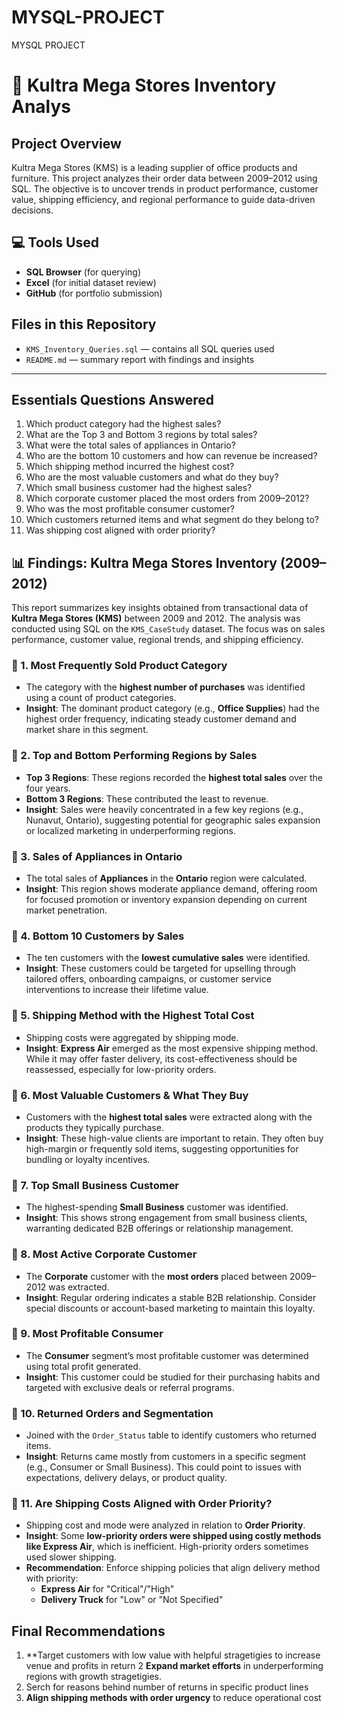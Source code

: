 # MYSQL-PROJECT
MYSQL PROJECT

# 🏬 Kultra Mega Stores Inventory Analys

## Project Overview
Kultra Mega Stores (KMS) is a leading supplier of office products and furniture. This project analyzes their order data between 2009–2012 using SQL. The objective is to uncover trends in product performance, customer value, shipping efficiency, and regional performance to guide data-driven decisions.

## 💻 Tools Used
- **SQL Browser** (for querying)
- **Excel** (for initial dataset review)
- **GitHub** (for portfolio submission)

## Files in this Repository
- `KMS_Inventory_Queries.sql` — contains all SQL queries used
- `README.md` — summary report with findings and insights

---

## Essentials Questions Answered
1. Which product category had the highest sales?
2. What are the Top 3 and Bottom 3 regions by total sales?
3. What were the total sales of appliances in Ontario?
4. Who are the bottom 10 customers and how can revenue be increased?
5. Which shipping method incurred the highest cost?
6. Who are the most valuable customers and what do they buy?
7. Which small business customer had the highest sales?
8. Which corporate customer placed the most orders from 2009–2012?
9. Who was the most profitable consumer customer?
10. Which customers returned items and what segment do they belong to?
11. Was shipping cost aligned with order priority?


## 📊 Findings: Kultra Mega Stores Inventory (2009–2012)

This report summarizes key insights obtained from transactional data of **Kultra Mega Stores (KMS)** between 2009 and 2012. The analysis was conducted using SQL on the `KMS_CaseStudy` dataset. The focus was on sales performance, customer value, regional trends, and shipping efficiency.

### 🔹 1. Most Frequently Sold Product Category
- The category with the **highest number of purchases** was identified using a count of product categories.
- **Insight**: The dominant product category (e.g., **Office Supplies**) had the highest order frequency, indicating steady customer demand and market share in this segment.

### 🔹 2. Top and Bottom Performing Regions by Sales
- **Top 3 Regions**: These regions recorded the **highest total sales** over the four years.
- **Bottom 3 Regions**: These contributed the least to revenue.
- **Insight**: Sales were heavily concentrated in a few key regions (e.g., Nunavut, Ontario), suggesting potential for geographic sales expansion or localized marketing in underperforming regions.

### 🔹 3. Sales of Appliances in Ontario
- The total sales of **Appliances** in the **Ontario** region were calculated.
- **Insight**: This region shows moderate appliance demand, offering room for focused promotion or inventory expansion depending on current market penetration.

### 🔹 4. Bottom 10 Customers by Sales
- The ten customers with the **lowest cumulative sales** were identified.
- **Insight**: These customers could be targeted for upselling through tailored offers, onboarding campaigns, or customer service interventions to increase their lifetime value.

### 🔹 5. Shipping Method with the Highest Total Cost
- Shipping costs were aggregated by shipping mode.
- **Insight**: **Express Air** emerged as the most expensive shipping method. While it may offer faster delivery, its cost-effectiveness should be reassessed, especially for low-priority orders.

### 🔹 6. Most Valuable Customers & What They Buy
- Customers with the **highest total sales** were extracted along with the products they typically purchase.
- **Insight**: These high-value clients are important to retain. They often buy high-margin or frequently sold items, suggesting opportunities for bundling or loyalty incentives.

### 🔹 7. Top Small Business Customer
- The highest-spending **Small Business** customer was identified.
- **Insight**: This shows strong engagement from small business clients, warranting dedicated B2B offerings or relationship management.

### 🔹 8. Most Active Corporate Customer
- The **Corporate** customer with the **most orders** placed between 2009–2012 was extracted.
- **Insight**: Regular ordering indicates a stable B2B relationship. Consider special discounts or account-based marketing to maintain this loyalty.

### 🔹 9. Most Profitable Consumer
- The **Consumer** segment’s most profitable customer was determined using total profit generated.
- **Insight**: This customer could be studied for their purchasing habits and targeted with exclusive deals or referral programs.

 ### 🔹 10. Returned Orders and Segmentation
- Joined with the `Order_Status` table to identify customers who returned items.
- **Insight**: Returns came mostly from customers in a specific segment (e.g., Consumer or Small Business). This could point to issues with expectations, delivery delays, or product quality.

### 🔹 11. Are Shipping Costs Aligned with Order Priority?
- Shipping cost and mode were analyzed in relation to **Order Priority**.
- **Insight**: Some **low-priority orders were shipped using costly methods like Express Air**, which is inefficient. High-priority orders sometimes used slower shipping.
- **Recommendation**: Enforce shipping policies that align delivery method with priority:
  - **Express Air** for "Critical"/"High"
  - **Delivery Truck** for "Low" or "Not Specified"

## Final Recommendations 
1. **Target customers with low value with helpful stragetigies to increase venue and profits in return
2  **Expand market efforts** in underperforming regions with growth stragetigies.
3. Serch for  reasons behind number of returns in specific product lines
4. **Align shipping methods with order urgency** to reduce operational cost








